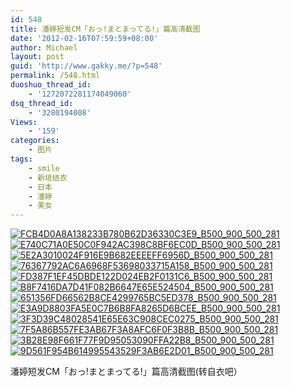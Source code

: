 ```yaml
---
id: 548
title: 潘婷短发CM「おっ!まとまってる!」篇高清截图
date: '2012-02-16T07:59:59+08:00'
author: Michael
layout: post
guid: 'http://www.gakky.me/?p=548'
permalink: /548.html
duoshuo_thread_id:
    - '1272072281174049060'
dsq_thread_id:
    - '3280194008'
Views:
    - '159'
categories:
    - 图片
tags:
    - smile
    - 新垣结衣
    - 日本
    - 潘婷
    - 美女
---
```


[![FCB4D0A8A138233B780B62D36330C3E9_B500_900_500_281](http://www.yui-aragaki.org/wp-content/uploads/img/FCB4D0A8A138233B780B62D36330C3E9_B500_900_500_281.jpeg)](http://www.yui-aragaki.org/wp-content/uploads/img/FCB4D0A8A138233B780B62D36330C3E9_B1280_1280_1280_720.jpeg) [![E740C71A0E50C0F942AC398C8BF6EC0D_B500_900_500_281](http://www.yui-aragaki.org/wp-content/uploads/img/E740C71A0E50C0F942AC398C8BF6EC0D_B500_900_500_281.jpeg)](http://www.yui-aragaki.org/wp-content/uploads/img/E740C71A0E50C0F942AC398C8BF6EC0D_B1280_1280_1280_720.jpeg) [![5E2A3010024F916E9B682EEEEFF6956D_B500_900_500_281](http://www.yui-aragaki.org/wp-content/uploads/img/5E2A3010024F916E9B682EEEEFF6956D_B500_900_500_281.jpeg)](http://www.yui-aragaki.org/wp-content/uploads/img/5E2A3010024F916E9B682EEEEFF6956D_B1280_1280_1280_720.jpeg) [![76367792AC6A6968F53698033715A158_B500_900_500_281](http://www.yui-aragaki.org/wp-content/uploads/img/76367792AC6A6968F53698033715A158_B500_900_500_281.jpeg)](http://www.yui-aragaki.org/wp-content/uploads/img/76367792AC6A6968F53698033715A158_B1280_1280_1280_720.jpeg) [![FD387F1EF45DBDE122D024EB2F0131C6_B500_900_500_281](http://www.yui-aragaki.org/wp-content/uploads/img/FD387F1EF45DBDE122D024EB2F0131C6_B500_900_500_281.jpeg)](http://www.yui-aragaki.org/wp-content/uploads/img/FD387F1EF45DBDE122D024EB2F0131C6_B1280_1280_1280_720.jpeg) [![B8F7416DA7D41F082B6647E65E524504_B500_900_500_281](http://www.yui-aragaki.org/wp-content/uploads/img/B8F7416DA7D41F082B6647E65E524504_B500_900_500_281.jpeg)](http://www.yui-aragaki.org/wp-content/uploads/img/B8F7416DA7D41F082B6647E65E524504_B1280_1280_1280_720.jpeg) [![651356FD66562B8CE4299765BC5ED378_B500_900_500_281](http://www.yui-aragaki.org/wp-content/uploads/img/651356FD66562B8CE4299765BC5ED378_B500_900_500_281.jpeg)](http://www.yui-aragaki.org/wp-content/uploads/img/651356FD66562B8CE4299765BC5ED378_B1280_1280_1280_720.jpeg) [![E3A9D8803FA5E0C7B6B8FA8265D6BCEE_B500_900_500_281](http://www.yui-aragaki.org/wp-content/uploads/img/E3A9D8803FA5E0C7B6B8FA8265D6BCEE_B500_900_500_281.jpeg)](http://www.yui-aragaki.org/wp-content/uploads/img/E3A9D8803FA5E0C7B6B8FA8265D6BCEE_B1280_1280_1280_720.jpeg) [![3F3D39C48028541E65E63C908CEC0275_B500_900_500_281](http://www.yui-aragaki.org/wp-content/uploads/img/3F3D39C48028541E65E63C908CEC0275_B500_900_500_281.jpeg)](http://www.yui-aragaki.org/wp-content/uploads/img/3F3D39C48028541E65E63C908CEC0275_B1280_1280_1280_720.jpeg) [![7F5A86B557FE3AB67F3A8AFC6F0F3B8B_B500_900_500_281](http://www.yui-aragaki.org/wp-content/uploads/img/7F5A86B557FE3AB67F3A8AFC6F0F3B8B_B500_900_500_281.jpeg)](http://www.yui-aragaki.org/wp-content/uploads/img/7F5A86B557FE3AB67F3A8AFC6F0F3B8B_B1280_1280_1280_720.jpeg) [![3B28E98F661F77F9D95053090FFA22B8_B500_900_500_281](http://www.yui-aragaki.org/wp-content/uploads/img/3B28E98F661F77F9D95053090FFA22B8_B500_900_500_281.jpeg)](http://www.yui-aragaki.org/wp-content/uploads/img/3B28E98F661F77F9D95053090FFA22B8_B1280_1280_1280_720.jpeg) [![9D561F954B614995543529F3AB6E2D01_B500_900_500_281](http://www.yui-aragaki.org/wp-content/uploads/img/9D561F954B614995543529F3AB6E2D01_B500_900_500_281.jpeg)](http://www.yui-aragaki.org/wp-content/uploads/img/9D561F954B614995543529F3AB6E2D01_B1280_1280_1280_720.jpeg)

潘婷短发CM「おっ!まとまってる!」篇高清截图(转自衣吧）